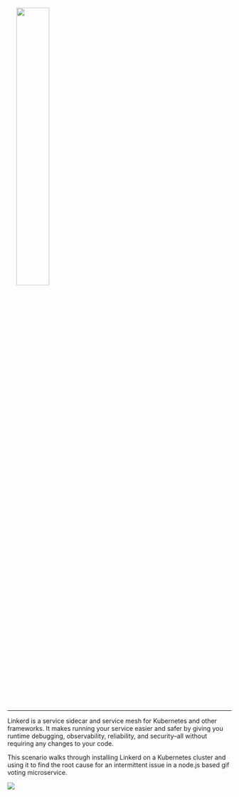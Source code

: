 <div style="border-bottom: 1px solid #0a0a0a; padding: 20px;">
  <img src="https://raw.githubusercontent.com/cncf/artwork/master/linkerd/horizontal/color/linkerd-horizontal-color.png" width="40%" />
</div>

Linkerd is a service sidecar and service mesh for Kubernetes and other
frameworks. It makes running your service easier and safer by giving you
runtime debugging, observability, reliability, and security–all without
requiring any changes to your code.

This scenario walks through installing Linkerd on a Kubernetes cluster and using
it to find the root cause for an intermittent issue in a node.js based gif
voting microservice.

<img src="https://run.linkerd.io/images/katacoda.png?scenario=nodevoto" />
